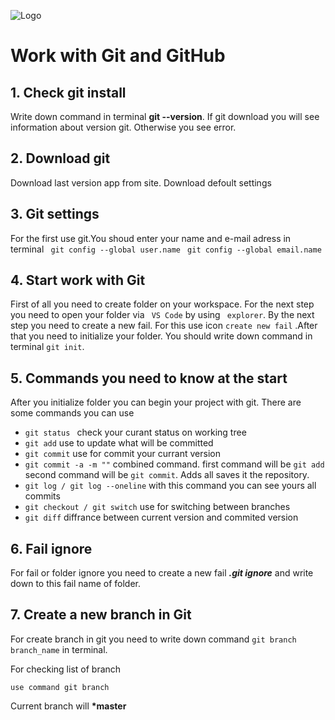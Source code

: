 ![Logo](gitt.png)

# Work with Git and GitHub


## 1. Check git install
Write down command in terminal **git --version**. If git download you will see information about version git. Otherwise you see error.

## 2. Download git
Download last version app from site.
Download defoult settings

## 3. Git settings
For the first use git.You shoud enter your name and e-mail adress in terminal
``` git config --global user.name```
``` git config --global email.name```
## 4. Start work with Git
First of all you need to create folder on your workspace. For the next step you need to open your folder via ``` VS Code``` by using ``` explorer```. By the next step you need to create a new fail. For this use icon ``` create new fail ``` .After that you need to initialize your folder. You should write down command in terminal ``` git init ```.
## 5. Commands you need to know at the start
After you initialize folder you can begin your project with git. There are some commands you can use
*  ```git status ``` check your curant status on working tree
* ``` git add ``` use to update what will be committed
* ``` git commit ``` use for commit your currant version
* ``` git commit -a -m "" ``` combined command. first command will be ``` git add ``` second command will be ``` git commit ```. Adds all saves it the repository.
* ``` git log / git log --oneline ``` with this command you can see yours all commits
* ``` git checkout / git switch ``` use for switching between branches
* ``` git diff ``` diffrance between current version and commited version

## 6. Fail ignore
For fail or folder ignore you need to create a new fail ***.git ignore*** and write down to this fail name of folder.

## 7. Create a new branch in Git
For create branch in git you need to write down command ``` git branch branch_name ``` in terminal.

For checking list of branch 
```
use command git branch
```
Current branch  will **\*master**
